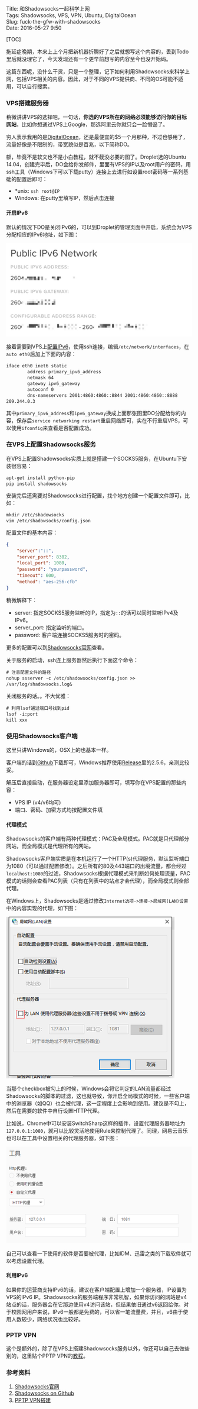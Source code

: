 Title: 和Shadowsocks一起科学上网  
Tags: Shadowsocks, VPS, VPN, Ubuntu, DigitalOcean  
Slug: fuck-the-gfw-with-shadowsocks  
Date: 2016-05-27 9:50  

[TOC]

拖延症晚期，本来上上个月把新机器折腾好了之后就想写这个内容的，丢到Todo里后就没理它了，今天发现还有一个更早前想写的内容至今也没开始码。

这篇东西呢，没什么干货，只是一个整理，记下如何利用Shadowsocks来科学上网，包括VPS相关的内容。因此，对于不同的VPS提供商、不同的OS可能不适用，可以自行搜索。

### VPS搭建服务器
稍微讲讲VPS的选择吧，一句话，**你选的VPS所在的网络必须能够访问你的目标网站**，比如你想通过VPS上Google，那选阿里云你就只会一脸懵逼了。

穷人表示我用的是[DigitalOcean][1]，还是最便宜的$5一个月那种，不过也够用了，流量好像是不限制的，带宽貌似是百兆，以下简称DO。

额，毕竟不是软文也不是小白教程，就不截没必要的图了。Droplet选的Ubuntu 14.04，创建完毕后，DO会给你发邮件，里面有VPS的IP以及root用户的密码，用ssh工具（Windows下可以下载putty）连接上去进行如设置root密码等一系列基础的配置后即可：

- *unix: `ssh root@IP`
- Windows: 在putty里填写IP，然后点击连接

#### 开启IPv6
默认的情况下DO是关闭IPv6的，可以到Droplet的管理页面中开启，系统会为VPS分配相应的IPv6地址，如下图：

![DO VPS IPv6 Address](/images/160526_DOVPSIPv6Address.png)

接着需要到VPS上[配置IPv6][3]，使用ssh连接，编辑`/etc/network/interfaces`，在`auto eth0`后加上下面的内容：

```
iface eth0 inet6 static
        address primary_ipv6_address
        netmask 64
        gateway ipv6_gateway
        autoconf 0
        dns-nameservers 2001:4860:4860::8844 2001:4860:4860::8888 209.244.0.3
```

其中`primary_ipv6_address`和`ipv6_gateway`换成上面那张图里DO分配给你的内容，保存后`service networking restart`重启网络即可，实在不行重启VPS，可以使用`ifconfig`来查看是否配置成功。

### 在VPS上配置Shadowsocks服务
在VPS上配置Shadowsocks实质上就是搭建一个SOCKS5服务，在Ubuntu下安装很容易：

```
apt-get install python-pip
pip install shadowsocks
```

安装完后还需要对Shadowsocks进行配置，找个地方创建一个配置文件即可，比如：

```
mkdir /etc/shadowsocks
vim /etc/shadowsocks/config.json
```

配置文件的基本内容：

```json
{
	"server":"::",
	"server_port": 8382,
	"local_port": 1080,
	"password": "yourpassword",
	"timeout": 600,
	"method": "aes-256-cfb"
}
```

稍微解释下：

- server: 指定SOCKS5服务监听的IP，指定为`::`的话可以同时监听IPv4及IPv6。
- server_port: 指定监听的端口。
- password: 客户端连接SOCKS5服务时的密码。

更多的配置可以到[Shadowsocks官网][2]查看。

关于服务的启动，ssh连上服务器然后执行下面这个命令：

```
# 注意配置文件的路径
nohup ssserver -c /etc/shadowsocks/config.json >> /var/log/shadowsocks.log&
```

关闭服务的话。。不大优雅：

```
# 利用lsof通过端口号找到pid
lsof -i:port
kill xxx
```

### 使用Shadowsocks客户端
这里只讲Windows的，OSX上的也基本一样。

客户端的话到[Github][4]下载即可，Windows推荐使用[Release][5]里的2.5.6，亲测比较妥。

解压后直接启动，在服务器设定里添加服务器即可，填写你在VPS配置的那些内容：

- VPS IP (v4/v6均可)
- 端口、密码、加密方式均按配置文件填

#### 代理模式
Shadowsocks的客户端有两种代理模式：PAC及全局模式。PAC就是只代理部分网站，而全局模式是代理所有的网站。

Shadowsocks客户端实质是在本机运行了一个HTTP(s)代理服务，默认监听端口为1080（可以通过配置修改）。之后所有的80及443端口的出境流量，都会经过`localhost:1080`的过滤，Shadowsocks根据代理模式来判断如何处理流量，PAC模式的话则会查看PAC列表（只有在列表中的站点才会代理），而全局模式则全部代理。

在Windows上，Shadowsocks是通过修改`Internet选项->连接->局域网(LAN)设置`中的内容实现的代理，如下图：

![WindowsLANSettings](/images/160527_WindowsLANSettings.png)

当那个checkbox被勾上的时候，Windows会将它判定的LAN流量都经过Shadowsocks的脚本的过滤，这也就导致，你开启全局模式的时候，一些客户端中的浏览器（如QQ）也会被代理，这一定程度上会影响到使用。建议是不勾上，然后在需要的软件中自行设置HTTP代理。

比如说，Chrome中可以安装SwitchSharp这样的插件，设置代理服务器地址为`127.0.0.1:1080`，就可以比较灵活地使用Rule来控制代理了。同理，网易云音乐也可以在工具中设置相关的代理服务器，如下图：

![NeteaseMusic](/images/160527_NeteaseMusic.png)

自己可以查看一下使用的软件是否要被代理，比如IDM、迅雷之类的下载软件就可以考虑设置代理。

#### 利用IPv6
如果你的运营商支持IPv6的话，建议在客户端配置上增加一个服务器，IP设置为VPS的IPv6 IP。Shadowsocks的服务端程序非常机智，如果你访问的网站是v4站点的话，服务器会在它那边使用v4访问该站，但结果依旧通过v6返回给你。对于校园网用户来说，IPv6一般都是免费的，可以省一笔流量费，并且，v6由于使用人数较少，网络状况也比较好。

### PPTP VPN
这个是额外的，除了在VPS上搭建Shadowsocks服务以外，你还可以自己去做些别的，这里贴个PPTP VPN的[教程][6]。

### 参考资料
1. [Shadowsocks官网](https://shadowsocks.org)
2. [Shadowsocks on Github][4]
3. [PPTP VPN搭建][6]

[1]: https://www.digitalocean.com
[2]: https://shadowsocks.org/en/config/quick-guide.html
[3]: http://4b3r.com/digitalocean-enable-ipv6/
[4]: https://github.com/shadowsocks/
[5]: https://github.com/shadowsocks/shadowsocks-windows/releases
[6]: http://blog.kunyu.li/digitalocean-ubuntu-vps-vpn.html
